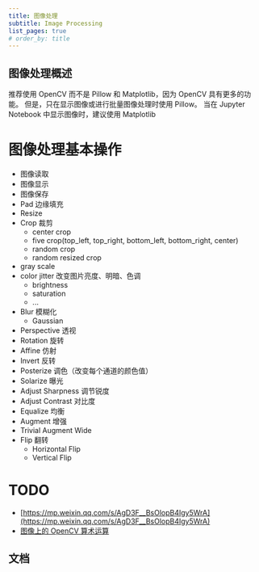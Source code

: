 ```yaml
---
title: 图像处理
subtitle: Image Processing
list_pages: true
# order_by: title
---
```


## 图像处理概述

推荐使用 OpenCV 而不是 Pillow 和 Matplotlib，因为 OpenCV 具有更多的功能。
但是，只在显示图像或进行批量图像处理时使用 Pillow。
当在 Jupyter Notebook 中显示图像时，建议使用 Matplotlib

# 图像处理基本操作

* 图像读取
* 图像显示
* 图像保存
* Pad 边缘填充
* Resize
* Crop 裁剪
    - center crop
    - five crop(top_left, top_right, bottom_left, bottom_right, center)
    - random crop
    - random resized crop
* gray scale
* color jitter 改变图片亮度、明暗、色调
    - brightness
    - saturation
    - ...
* Blur 模糊化
    - Gaussian
* Perspective 透视 
* Rotation 旋转
* Affine 仿射
* Invert 反转
* Posterize 调色（改变每个通道的颜色值）
* Solarize 曝光
* Adjust Sharpness 调节锐度
* Adjust Contrast 对比度
* Equalize 均衡
* Augment 增强
* Trivial Augment Wide
* Flip 翻转
    - Horizontal Flip
    - Vertical Flip

# TODO

* [https://mp.weixin.qq.com/s/AgD3F__BsOlopB4Igy5WrA](https://mp.weixin.qq.com/s/AgD3F__BsOlopB4Igy5WrA)
* [图像上的 OpenCV 算术运算](https://mp.weixin.qq.com/s/6hCjjUi9H5RiP_ijdTuFIA)

## 文档

